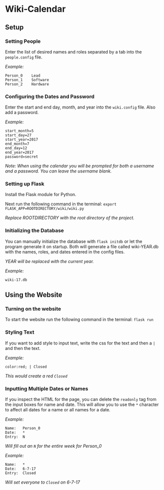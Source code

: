 # Wiki-Calendar
## Setup
### Setting People
Enter the list of desired names and roles separated by a tab into the `people.config` file.

_Example:_
```
Person_0	Lead
Person_1	Software
Person_2	Hardware
```

### Configuring the Dates and Password
Enter the start and end day, month, and year into the `wiki.config` file. Also add a password.

_Example:_
```
start_month=5
start_day=27
start_year=2017
end_month=7
end_day=12
end_year=2017
password=secret
```

_Note: When using the calendar you will be prompted for both a username and a password. You can leave the username blank._


### Setting up Flask
Install the Flask module for Python. 

Next run the following command in the terminal: `export FLASK_APP=ROOTDIRECTORY/wiki/wiki.py`

_Replace ROOTDIRECTORY with the root directory of the project._

### Initializing the Database
You can manually initialize the database with `flask initdb` or let the program generate it on startup. Both will generate a file called wiki-YEAR.db with the names, roles, and dates entered in the config files. 

_YEAR will be replaced with the current year._

_Example:_ 

`wiki-17.db`

## Using the Website
### Turning on the website
To start the website run the following command in the terminal: `flask run`

### Styling Text
If you want to add style to input text, write the css for the text and then a `|` and then the text.

_Example:_
```
color:red; | Closed
```
_This would create a red `Closed`_

### Inputting Multiple Dates or Names
If you inspect the HTML for the page, you can delete the `readonly` tag from the input boxes for name and date. This will allow you to use the `*` character to affect all dates for a name or all names for a date.

_Example:_

```
Name:   Person_0
Date:   *
Entry:  N
```
_Will fill out an `N` for the entire week for Person_0_

_Example:_

```
Name:   *
Date:   6-7-17
Entry:  Closed
```
_Will set everyone to `Closed` on 6-7-17_
